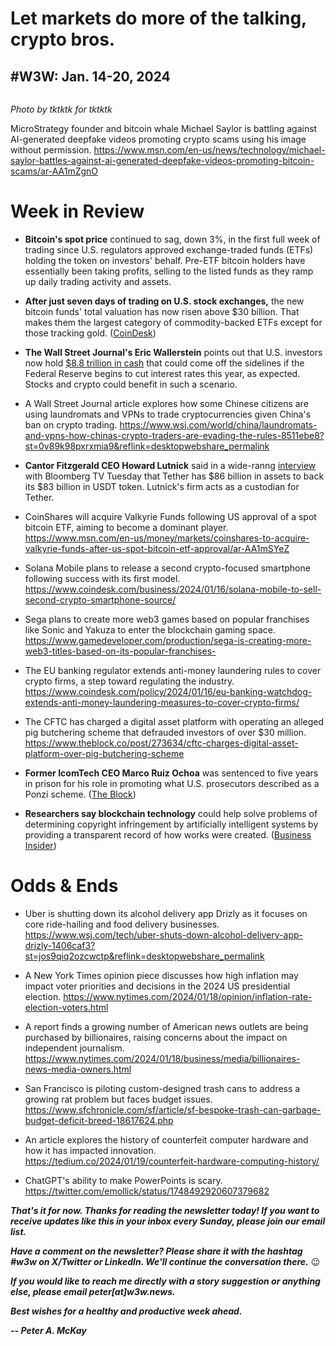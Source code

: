 # Let markets do more of the talking, crypto bros.
## #W3W: Jan. 14-20, 2024

![]()

*Photo by tktktk for tktktk*

<!-- Lead item. ~450 words -->

MicroStrategy founder and bitcoin whale Michael Saylor is battling against AI-generated deepfake videos promoting crypto scams using his image without permission. https://www.msn.com/en-us/news/technology/michael-saylor-battles-against-ai-generated-deepfake-videos-promoting-bitcoin-scams/ar-AA1mZgnO

<!--
Some very important but unsurprising news to pass along:

Perhaps shilling a coin so hard, so often, on live television was never a good idea to begin with.

Riff on Saylor.


I'm sympathetic about his plight, for the most part. But perhaps this underscores why

Know what you never fucking hear Michael Saylor give an interview about?

Tech consulting.

Bitcoin rose almost 160% last year. It's up 20

That's the argument. That's it. If someone wants to

Oh, yeah. Remember that?

-->

# Week in Review

- **Bitcoin's spot price** continued to sag, down 3%, in the first full week of trading since U.S. regulators approved exchange-traded funds (ETFs) holding the token on investors' behalf. Pre-ETF bitcoin holders have essentially been taking profits, selling to the listed funds as they ramp up daily trading activity and assets.

- **After just seven days of trading on U.S. stock exchanges,** the new bitcoin funds' total valuation has now risen above $30 billion. That makes them the largest category of commodity-backed ETFs except for those tracking gold. ([CoinDesk](https://www.coindesk.com/markets/2024/01/18/bitcoin-instantly-topped-silver-in-etf-market-and-trails-only-gold-among-commodities/))

- **The Wall Street Journal's Eric Wallerstein** points out that U.S. investors now hold [$8.8 trillion in cash](https://www.wsj.com/finance/investing/the-8-8-trillion-cash-pile-that-has-stock-market-bulls-salivating-0a1b4a8c?st=127esjfhcdvf5ad&reflink=desktopwebshare_permalink) that could come off the sidelines if the Federal Reserve begins to cut interest rates this year, as expected. Stocks and crypto could benefit in such a scenario.

- A Wall Street Journal article explores how some Chinese citizens are using laundromats and VPNs to trade cryptocurrencies given China's ban on crypto trading. https://www.wsj.com/world/china/laundromats-and-vpns-how-chinas-crypto-traders-are-evading-the-rules-8511ebe8?st=0v89k98pxrxmia9&reflink=desktopwebshare_permalink

- **Cantor Fitzgerald CEO Howard Lutnick** said in a wide-ranng [interview](https://www.bloomberg.com/news/videos/2024-01-16/lutnick-the-fed-is-staying-higher-for-longer-video) with Bloomberg TV Tuesday that Tether has $86 billion in assets to back its $83 billion in USDT token. Lutnick's firm acts as a custodian for Tether.

- CoinShares will acquire Valkyrie Funds following US approval of a spot bitcoin ETF, aiming to become a dominant player. https://www.msn.com/en-us/money/markets/coinshares-to-acquire-valkyrie-funds-after-us-spot-bitcoin-etf-approval/ar-AA1mSYeZ

- Solana Mobile plans to release a second crypto-focused smartphone following success with its first model. https://www.coindesk.com/business/2024/01/16/solana-mobile-to-sell-second-crypto-smartphone-source/

- Sega plans to create more web3 games based on popular franchises like Sonic and Yakuza to enter the blockchain gaming space. https://www.gamedeveloper.com/production/sega-is-creating-more-web3-titles-based-on-its-popular-franchises-

- The EU banking regulator extends anti-money laundering rules to cover crypto firms, a step toward regulating the industry. https://www.coindesk.com/policy/2024/01/16/eu-banking-watchdog-extends-anti-money-laundering-measures-to-cover-crypto-firms/

- The CFTC has charged a digital asset platform with operating an alleged pig butchering scheme that defrauded investors of over $30 million. https://www.theblock.co/post/273634/cftc-charges-digital-asset-platform-over-pig-butchering-scheme

- **Former IcomTech CEO Marco Ruiz Ochoa** was sentenced to five years in prison for his role in promoting what U.S. prosecutors described as a Ponzi scheme. ([The Block](https://www.theblock.co/post/273629/former-icomtech-ceo-sentenced-to-five-years-in-prison-for-his-role-in-crypto-ponzi-like-scheme))

- **Researchers say blockchain technology** could help solve problems of determining copyright infringement by artificially intelligent systems by providing a transparent record of how works were created. ([Business Insider](https://www.businessinsider.com/ai-copyright-infringement-problem-could-be-solved-by-crypto-blockchain-2024-1))

# Odds & Ends

- Uber is shutting down its alcohol delivery app Drizly as it focuses on core ride-hailing and food delivery businesses. https://www.wsj.com/tech/uber-shuts-down-alcohol-delivery-app-drizly-1406caf3?st=jos9qiq2ozcwctp&reflink=desktopwebshare_permalink

- A New York Times opinion piece discusses how high inflation may impact voter priorities and decisions in the 2024 US presidential election. https://www.nytimes.com/2024/01/18/opinion/inflation-rate-election-voters.html

- A report finds a growing number of American news outlets are being purchased by billionaires, raising concerns about the impact on independent journalism. https://www.nytimes.com/2024/01/18/business/media/billionaires-news-media-owners.html

- San Francisco is piloting custom-designed trash cans to address a growing rat problem but faces budget issues. https://www.sfchronicle.com/sf/article/sf-bespoke-trash-can-garbage-budget-deficit-breed-18617624.php

- An article explores the history of counterfeit computer hardware and how it has impacted innovation. https://tedium.co/2024/01/19/counterfeit-hardware-computing-history/

- ChatGPT's ability to make PowerPoints is scary. https://twitter.com/emollick/status/1748492920607379682

<!--

Cutting room floor...

- Roundhill Investments launches a bitcoin ETF that will be fully covered by bitcoin held in reserve to minimize premiums/discounts to net asset value. https://finance.yahoo.com/news/roundhill-investments-launches-bitcoin-covered-133000181.html  

- Bitcoin saw its first ever weekly golden cross, a bullish technical signal where its 50-day moving average crosses above the 200-day average, highlighting growing optimism. https://www.coindesk.com/markets/2024/01/17/bitcoin-sees-its-first-ever-weekly-golden-cross/

- Tether purchased another $380 million worth of bitcoin, increasing its holdings to over 89,000 BTC and remaining the 11th largest bitcoin holder. https://www.coindesk.com/markets/2024/01/18/tether-purchased-another-89k-bitcoin-for-380m-remaining-11th-largest-btc-holder/

- Regulatory updates: The SEC will appear back in court to defend its victory in a lawsuit by investment firm Grayscale over denying its application to convert its Bitcoin trust into a spot ETF. The case could have major implications for crypto ETF approval in the US. https://www.coindesk.com/policy/2024/01/20/the-sec-goes-back-to-court/  

- The CEO of Franklin Templeton says there is clear demand from investors for bitcoin exposure through investment vehicles like ETFs. https://decrypt.co/213537/you-can-see-the-demand-out-there-for-bitcoin-franklin-templeton-ceo

- Bitcoin and Ethereum prices dropped sharply last week despite the launch of several bitcoin futures ETFs in the US, highlighting ongoing volatility in crypto markets. https://decrypt.co/213494/this-week-in-coins-despite-etf-hype-bitcoin-and-ethereum-plunge-hard

- Jamie Dimon says he's done talking about cryptocurrency but calls blockchain technology real and says it will be part of the future financial system. https://www.cnbc.com/video/2024/01/17/jamie-dimon-done-talking-crypto-calls-blockchain-real-crypto-world.html

- A tweet promotes a CoinDesk article on how the SEC-Grayscale lawsuit could impact the bitcoin ETF market. https://twitter.com/CoinDesk/status/1748494365448679697

- JPMorgan analysts see significant capital flowing from existing crypto products into new spot bitcoin ETFs as they offer easier access to bitcoin exposure. https://www.coindesk.com/markets/2024/01/15/jpmorgan-sees-significant-capital-from-existing-crypto-products-pouring-into-new-spot-bitcoin-etfs/

-->

_**That's it for now. Thanks for reading the newsletter today! If you want to receive updates like this in your inbox every Sunday, please join our email list.**_

_**Have a comment on the newsletter? Please share it with the hashtag #w3w on X/Twitter or LinkedIn. We'll continue the conversation there.**_ 😉

_**If you would like to reach me directly with a story suggestion or anything else, please email peter[at]w3w.news.**_

<!--Move this content to standing editorial policy page on the website.     _**Note: #Web3Weekly content is intended for journalistic purposes only, not as investment advice. Always [DYOR](https://www.urbandictionary.com/define.php?term=DYOR) and consult appropriate financial professionals before making investment decisions.**_ -->

_**Best wishes for a healthy and productive week ahead.**_  

_**-- Peter A. McKay**_  
